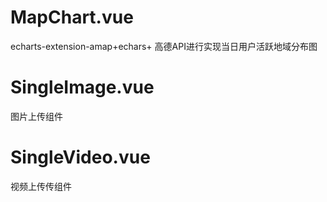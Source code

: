 # MapChart.vue

echarts-extension-amap+echars+ 高德API进行实现当日用户活跃地域分布图

# SingleImage.vue

图片上传组件

# SingleVideo.vue

视频上传传组件

